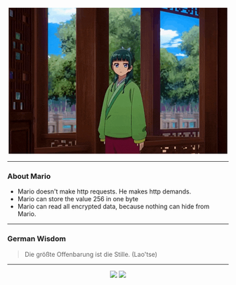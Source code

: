 <p align="center">
  <img src="assets/maomao.gif" />
</p>

---

### About Mario
- Mario doesn't make http requests. He makes http demands.
- Mario can store the value 256 in one byte
- Mario can read all encrypted data, because nothing can hide from Mario.

---

### German Wisdom
> Die größte Offenbarung ist die Stille. (Lao'tse)

---

<p align="center">
  <a>
    <img height="180em" src="https://github-readme-stats-eight-theta.vercel.app/api?username=Torfkopp&show_icons=true&theme=dark&include_all_commits=true&count_private=true"/>
  </a>
  <a href="https://github.com/Torfkopp?tab=repositories">
    <img height="180em" src="https://github-readme-stats-eight-theta.vercel.app/api/top-langs/?username=torfkopp&layout=compact&theme=dark&langs_count=8&hide=java"/>
  </a>
</p>
